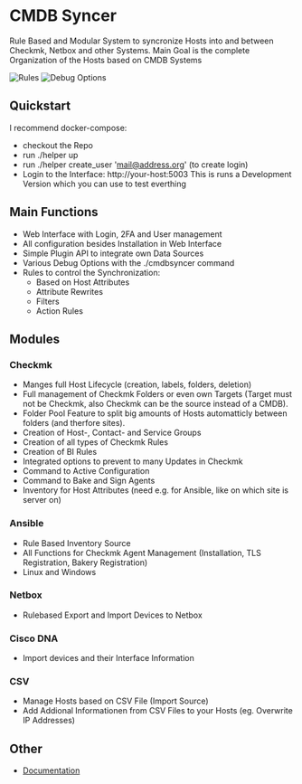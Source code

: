 # CMDB Syncer

Rule Based and Modular System to syncronize Hosts into and between Checkmk, Netbox and other Systems.
Main Goal is the complete Organization of the Hosts based on CMDB Systems


![Rules](https://user-images.githubusercontent.com/899110/201333967-2d7f3f35-cc69-4cad-931f-1da096f94056.png)
![Debug Options](https://user-images.githubusercontent.com/899110/201333725-d699d50f-a5eb-4539-a3af-3db3e0647ebb.png)

## Quickstart
I recommend docker-compose:
- checkout the Repo
- run ./helper up
- run ./helper create_user 'mail@address.org' (to create login)
- Login to the Interface: http://your-host:5003
This is runs a Development Version which you can use to test everthing

## Main Functions
- Web Interface with Login, 2FA and User management
- All configuration besides Installation in Web Interface
- Simple Plugin API to integrate own Data Sources
- Various Debug Options with the ./cmdbsyncer command
- Rules to control the Synchronization:
  - Based on Host Attributes
  - Attribute Rewrites
  - Filters
  - Action Rules

## Modules
### Checkmk
- Manges full Host Lifecycle (creation, labels, folders, deletion)
- Full management of Checkmk Folders
 or even own Targets (Target must not be Checkmk, also Checkmk can be the source instead of a CMDB).
- Folder Pool Feature to split big amounts of Hosts automatticly between folders (and therfore sites).
- Creation of Host-, Contact- and Service Groups
- Creation of all types of Checkmk Rules
- Creation of BI Rules
- Integrated options to prevent to many Updates in Checkmk
- Command to Active Configuration
- Command to Bake and Sign Agents
- Inventory for Host Attributes (need e.g. for Ansible, like on which site is server on)

### Ansible
- Rule Based Inventory Source
- All Functions for Checkmk Agent Management (Installation, TLS Registration, Bakery Registration)
- Linux and Windows

### Netbox
- Rulebased Export and Import Devices to Netbox

### Cisco DNA
- Import devices and their Interface Information

### CSV
- Manage Hosts based on CSV File (Import Source)
- Add Addional Informationen from CSV Files to your Hosts (eg. Overwrite IP Addresses)

## Other
- [Documentation](https://cmdbsyncer.readthedocs.io/en/latest/)
